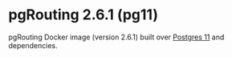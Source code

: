 # pgRouting 2.6.1 (pg11)

pgRouting Docker image (version 2.6.1) built over [Postgres 11](https://hub.docker.com/_/postgres) and dependencies.
